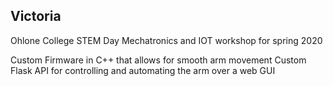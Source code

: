 ## Victoria

Ohlone College STEM Day Mechatronics and IOT workshop for spring 2020 

Custom Firmware in C++ that allows for smooth arm movement 
Custom Flask API for controlling and automating the arm over a web GUI 
